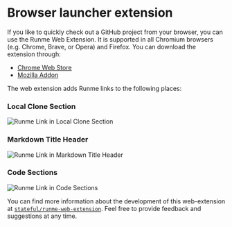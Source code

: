 # Browser launcher extension

If you like to quickly check out a GitHub project from your browser, you can use the Runme Web Extension. It is supported in all Chromium browsers (e.g. Chrome, Brave, or Opera) and Firefox. You can download the extension through:

- [Chrome Web Store](https://chrome.google.com/webstore/detail/runme-web-extension/lnihnbkolojkaehnkdmpliededkfebkk?hl=en&authuser=0)
- [Mozilla Addon](https://addons.mozilla.org/en-GB/firefox/addon/runme/)

The web extension adds Runme links to the following places:

### Local Clone Section

![Runme Link in Local Clone Section](/img/web-extension/list.png)

### Markdown Title Header

![Runme Link in Markdown Title Header](/img/web-extension/markdown.png)

### Code Sections

![Runme Link in Code Sections](/img/web-extension/code.png)

You can find more information about the development of this web-extension at [`stateful/runme-web-extension`](https://github.com/stateful/runme-web-extension). Feel free to provide feedback and suggestions at any time.
